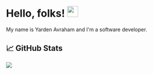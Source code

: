 # Hello, folks! <img src="https://raw.githubusercontent.com/MartinHeinz/MartinHeinz/master/wave.gif" width="30px">

My name is Yarden Avraham and I'm a software developer. 

## &#x1f4c8; GitHub Stats

<a href="https://github.com/yardenavraham/CounterCalories">
  <img align="center" src="https://github-readme-stats.vercel.app/api/top-langs/?username=MartinHeinz&hide=java,html&title_color=ffffff&text_color=c9cacc&icon_color=2bbc8a&bg_color=1d1f21" />
</a>

